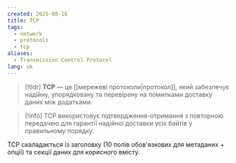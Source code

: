 ```yaml
---
created: 2025-08-16
title: TCP
tags:
  - network
  - protocols
  - tcp
aliases:
  - Transmission Control Protocol
lang: uk
---
```

> [!tldr]
> **TCP** — це [[мережеві протоколи|протокол]], який забезпечує надійну, упорядковану та перевірену на помилками доставку даних між додатками.
> 

> [!info] TCP використовує підтвердження-отримання з повторною передачею для гарантії надійної доставки усіх байтів у правильному порядку.

TCP скаладається із заголовку (10 полів обов'язкових для метаданих + опції) та секції даних для корисного вмісту.